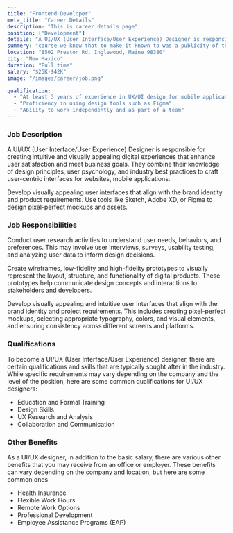 ```yaml
---
title: "Frontend Developer"
meta_title: "Career Details"
description: "This is career details page"
position: ["Development"]
details: "A UI/UX (User Interface/User Experience) Designer is responsible for creating intuitive and visually appealing digital experiences that enhance user satisfaction and meet business goals. They combine their knowledge of design principles, user psychology, and industry best practices to craft user-centric interfaces for websites, mobile applications, and other digital products."
summery: "course we know that to make it known to was a publicity of the Sixties, that of the transferable Letraset character sheets"
location: "8502 Preston Rd. Inglewood, Maine 98380"
city: "New Maxico"
duration: "Full time"
salary: "$25K-$42K"
image: "/images/career/job.png"

qualification:
  - "At least 3 years of experience in UX/UI design for mobile applications"
  - "Proficiency in using design tools such as Figma"
  - "Ability to work independently and as part of a team"
---
```


### Job Description

A UI/UX (User Interface/User Experience) Designer is responsible for creating intuitive and visually appealing digital experiences that enhance user satisfaction and meet business goals. They combine their knowledge of design principles, user psychology, and industry best practices to craft user-centric interfaces for websites, mobile applications.

Develop visually appealing user interfaces that align with the brand identity and product requirements. Use tools like Sketch, Adobe XD, or Figma to design pixel-perfect mockups and assets.

### Job Responsibilities

Conduct user research activities to understand user needs, behaviors, and preferences. This may involve user interviews, surveys, usability testing, and analyzing user data to inform design decisions.

Create wireframes, low-fidelity and high-fidelity prototypes to visually represent the layout, structure, and functionality of digital products. These prototypes help communicate design concepts and interactions to stakeholders and developers.

Develop visually appealing and intuitive user interfaces that align with the brand identity and project requirements. This includes creating pixel-perfect mockups, selecting appropriate typography, colors, and visual elements, and ensuring consistency across different screens and platforms.

### Qualifications

To become a UI/UX (User Interface/User Experience) designer, there are certain qualifications and skills that are typically sought after in the industry. While specific requirements may vary depending on the company and the level of the position, here are some common qualifications for UI/UX designers:

- Education and Formal Training
- Design Skills
- UX Research and Analysis
- Collaboration and Communication

### Other Benefits

As a UI/UX designer, in addition to the basic salary, there are various other benefits that you may receive from an office or employer. These benefits can vary depending on the company and location, but here are some common ones

- Health Insurance
- Flexible Work Hours
- Remote Work Options
- Professional Development
- Employee Assistance Programs (EAP)
